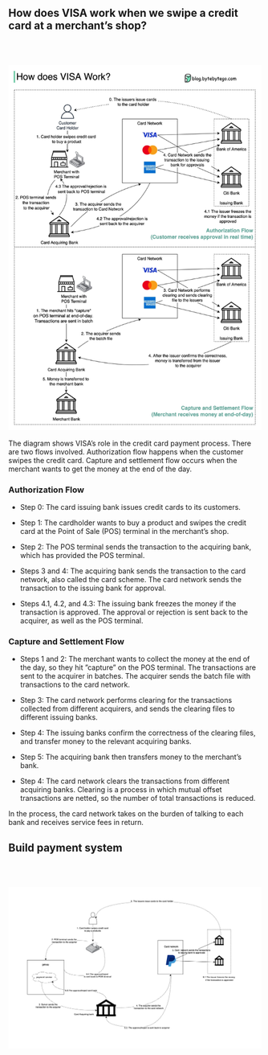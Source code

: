 ## How does VISA work when we swipe a credit card at a merchant’s shop?

<br>
<br>
<p align="center">
  <img src="./assets/19-1.jpeg" alt="Sublime's custom image" width="650"/>

</p>

The diagram shows VISA’s role in the credit card payment process. There are two flows involved. Authorization flow happens when the customer swipes the credit card. Capture and settlement flow occurs when the merchant wants to get the money at the end of the day.

### Authorization Flow

- Step 0: The card issuing bank issues credit cards to its customers. 
 
- Step 1: The cardholder wants to buy a product and swipes the credit card at the Point of Sale (POS) terminal in the merchant’s shop.
 
- Step 2: The POS terminal sends the transaction to the acquiring bank, which has provided the POS terminal.
 
- Steps 3 and 4: The acquiring bank sends the transaction to the card network, also called the card scheme. The card network sends the transaction to the issuing bank for approval.
 
- Steps 4.1, 4.2, and 4.3: The issuing bank freezes the money if the transaction is approved. The approval or rejection is sent back to the acquirer, as well as the POS terminal. 
### Capture and Settlement Flow
- Steps 1 and 2: The merchant wants to collect the money at the end of the day, so they hit ”capture” on the POS terminal. The transactions are sent to the acquirer in batches. The acquirer sends the batch file with transactions to the card network.
 
- Step 3: The card network performs clearing for the transactions collected from different acquirers, and sends the clearing files to different issuing banks.
 
- Step 4: The issuing banks confirm the correctness of the clearing files, and transfer money to the relevant acquiring banks.
 
- Step 5: The acquiring bank then transfers money to the merchant’s bank. 
 
- Step 4: The card network clears the transactions from different acquiring banks. Clearing is a process in which mutual offset transactions are netted, so the number of total transactions is reduced.
 
In the process, the card network takes on the burden of talking to each bank and receives service fees in return.

## Build payment system


<br>
<br>
<p align="center">
  <img src="./assets/19-2.png" alt="Sublime's custom image" width="750"/>

</p>